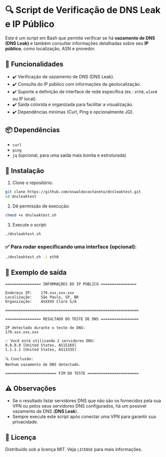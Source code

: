 
# 🔍 Script de Verificação de DNS Leak e IP Público

Este é um script em Bash que permite verificar se há **vazamento de DNS (DNS Leak)** e também consultar informações detalhadas sobre seu **IP público**, como localização, ASN e provedor.

## 🚀 Funcionalidades

- ✔️ Verificação de vazamento de DNS (DNS Leak).
- ✔️ Consulta do IP público com informações de geolocalização.
- ✔️ Suporte a definição de interface de rede específica (ex.: `eth0`, `wlan0` ou IP local).
- ✔️ Saída colorida e organizada para facilitar a visualização.
- ✔️ Dependências mínimas (Curl, Ping e opcionalmente JQ).

## 📦 Dependências

- `curl`
- `ping`
- `jq` (opcional, para uma saída mais bonita e estruturada)

## 🔧 Instalação

1. Clone o repositório:

```bash
git clone https://github.com/oswaldocostaneto/dnsleaktest.git
cd dnsleaktest
```

2. Dê permissão de execução:

```bash
chmod +x dnsleaktest.sh
```

3. Execute o script:

```bash
./dnsleaktest.sh
```

### ✅ Para rodar especificando uma interface (opcional):

```bash
./dnsleaktest.sh -i eth0
```

## 📝 Exemplo de saída

```
================ INFORMAÇÕES DO IP PÚBLICO ================

Endereço IP:    179.xxx.xxx.xxx
Localização:    São Paulo, SP, BR
Organização:    ASXXXX Claro S/A

============================================================

================ RESULTADO DO TESTE DE DNS =================

IP detectado durante o teste de DNS:
179.xxx.xxx.xxx

✅ Você está utilizando 2 servidores DNS:
8.8.8.8 [United States, AS15169]
1.1.1.1 [United States, AS13335]

🔍 Conclusão:
Nenhum vazamento de DNS detectado.

======================= FIM DO TESTE =======================
```

## ⚠️ Observações

- Se o resultado listar servidores DNS que não são os fornecidos pela sua VPN ou pelos seus servidores DNS configurados, há um possível vazamento de DNS (**DNS Leak**).
- Sempre execute este script após conectar uma VPN para garantir sua privacidade.

## 🧠 Licença

Distribuído sob a licença MIT. Veja `LICENSE` para mais informações.
